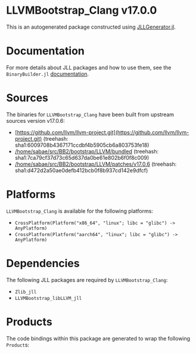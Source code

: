# LLVMBootstrap_Clang v17.0.0
This is an autogenerated package constructed using [JLLGenerator.jl](https://github.com/JuliaPackaging/BinaryBuilder2.jl/tree/main/JLLGenerator.jl).

# Documentation
For more details about JLL packages and how to use them, see the `BinaryBuilder.jl` [documentation](https://docs.binarybuilder.org/stable/jll/).

# Sources
The binaries for `LLVMBootstrap_Clang` have been built from upstream sources version v17.0.6:

 - [https://github.com/llvm/llvm-project.git](https://github.com/llvm/llvm-project.git) (treehash: sha1:6009708b4367171ccdbf4b5905cb6a803753fe18)
 - [/home/sabae/src/BB2/bootstrap/LLVM/bundled](/home/sabae/src/BB2/bootstrap/LLVM/bundled) (treehash: sha1:7ca79cf37d73c65d637da0be61e802b6f0f8c009)
 - [/home/sabae/src/BB2/bootstrap/LLVM/patches/v17.0.6](/home/sabae/src/BB2/bootstrap/LLVM/patches/v17.0.6) (treehash: sha1:d472d2a50ae0defb412bcb0f8b937cd142e9dfcf)
# Platforms

`LLVMBootstrap_Clang` is available for the following platforms:

 - `CrossPlatform(Platform("x86_64", "linux"; libc = "glibc") -> AnyPlatform)`
 - `CrossPlatform(Platform("aarch64", "linux"; libc = "glibc") -> AnyPlatform)`
# Dependencies
The following JLL packages are required by `LLVMBootstrap_Clang`:

 - `Zlib_jll`
 - `LLVMBootstrap_libLLVM_jll`
# Products

The code bindings within this package are generated to wrap the following `Product`s:
<TODO>

